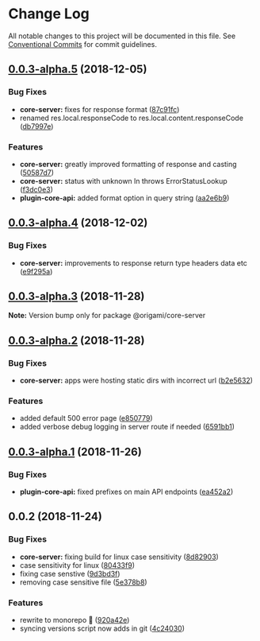 # Change Log

All notable changes to this project will be documented in this file.
See [Conventional Commits](https://conventionalcommits.org) for commit guidelines.

## [0.0.3-alpha.5](https://github.com/origami-cms/core/tree/master/packages/core-lib/compare/v0.0.3-alpha.4...v0.0.3-alpha.5) (2018-12-05)


### Bug Fixes

* **core-server:** fixes for response format ([87c91fc](https://github.com/origami-cms/core/tree/master/packages/core-lib/commit/87c91fc))
* renamed res.local.responseCode to res.local.content.responseCode ([db7997e](https://github.com/origami-cms/core/tree/master/packages/core-lib/commit/db7997e))


### Features

* **core-server:** greatly improved formatting of response and casting ([50587d7](https://github.com/origami-cms/core/tree/master/packages/core-lib/commit/50587d7))
* **core-server:** status with unknown ln throws ErrorStatusLookup ([f3dc0e3](https://github.com/origami-cms/core/tree/master/packages/core-lib/commit/f3dc0e3))
* **plugin-core-api:** added format option in query string ([aa2e6b9](https://github.com/origami-cms/core/tree/master/packages/core-lib/commit/aa2e6b9))





## [0.0.3-alpha.4](https://github.com/origami-cms/core/tree/master/packages/core-lib/compare/v0.0.3-alpha.3...v0.0.3-alpha.4) (2018-12-02)


### Bug Fixes

* **core-server:** improvements to response return type headers data etc ([e9f295a](https://github.com/origami-cms/core/tree/master/packages/core-lib/commit/e9f295a))





## [0.0.3-alpha.3](https://github.com/origami-cms/core/tree/master/packages/core-lib/compare/v0.0.3-alpha.2...v0.0.3-alpha.3) (2018-11-28)

**Note:** Version bump only for package @origami/core-server





## [0.0.3-alpha.2](https://github.com/origami-cms/core/tree/master/packages/core-lib/compare/v0.0.3-alpha.1...v0.0.3-alpha.2) (2018-11-28)


### Bug Fixes

* **core-server:** apps were hosting static dirs with incorrect url ([b2e5632](https://github.com/origami-cms/core/tree/master/packages/core-lib/commit/b2e5632))


### Features

* added default 500 error page ([e850779](https://github.com/origami-cms/core/tree/master/packages/core-lib/commit/e850779))
* added verbose debug logging in server route if needed ([6591bb1](https://github.com/origami-cms/core/tree/master/packages/core-lib/commit/6591bb1))





## [0.0.3-alpha.1](https://github.com/origami-cms/core/tree/master/packages/core-lib/compare/v0.0.3-alpha.0...v0.0.3-alpha.1) (2018-11-26)


### Bug Fixes

* **plugin-core-api:** fixed prefixes on main API endpoints ([ea452a2](https://github.com/origami-cms/core/tree/master/packages/core-lib/commit/ea452a2))





## 0.0.2 (2018-11-24)


### Bug Fixes

* **core-server:** fixing build for linux case sensitivity ([8d82903](https://github.com/origami-cms/core/tree/master/packages/core-lib/commit/8d82903))
* case sensitivity for linux ([80433f9](https://github.com/origami-cms/core/tree/master/packages/core-lib/commit/80433f9))
* fixing case senstive ([9d3bd3f](https://github.com/origami-cms/core/tree/master/packages/core-lib/commit/9d3bd3f))
* removing case sensitive file ([5e378b8](https://github.com/origami-cms/core/tree/master/packages/core-lib/commit/5e378b8))


### Features

* rewrite to monorepo 🎉 ([920a42e](https://github.com/origami-cms/core/tree/master/packages/core-lib/commit/920a42e))
* syncing versions script now adds in git ([4c24030](https://github.com/origami-cms/core/tree/master/packages/core-lib/commit/4c24030))
